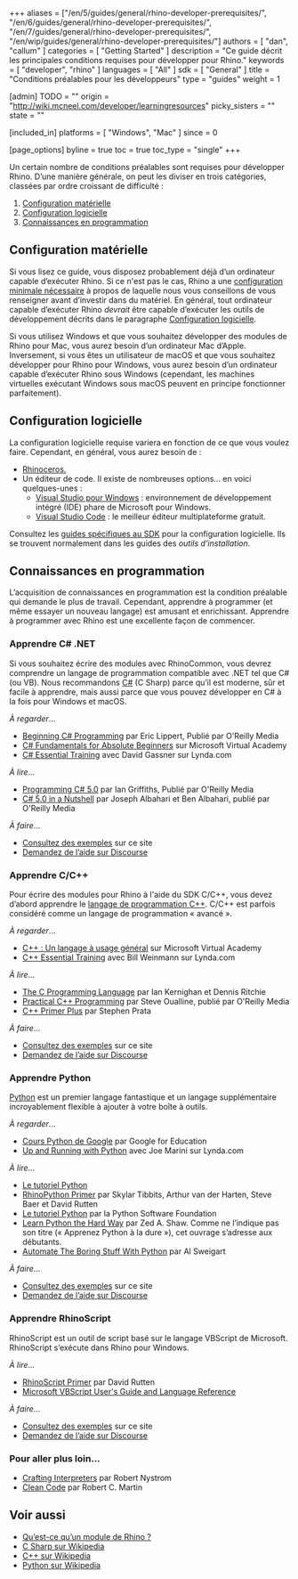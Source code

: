 +++
aliases = ["/en/5/guides/general/rhino-developer-prerequisites/", "/en/6/guides/general/rhino-developer-prerequisites/", "/en/7/guides/general/rhino-developer-prerequisites/", "/en/wip/guides/general/rhino-developer-prerequisites/"]
authors = [ "dan", "callum" ]
categories = [ "Getting Started" ]
description = "Ce guide décrit les principales conditions requises pour développer pour Rhino."
keywords = [ "developer", "rhino" ]
languages = [ "All" ]
sdk = [ "General" ]
title = "Conditions préalables pour les développeurs"
type = "guides"
weight = 1

[admin]
TODO = ""
origin = "http://wiki.mcneel.com/developer/learningresources"
picky_sisters = ""
state = ""

[included_in]
platforms = [ "Windows", "Mac" ]
since = 0

[page_options]
byline = true
toc = true
toc_type = "single"
+++


Un certain nombre de conditions préalables sont requises pour développer Rhino.  D’une manière générale, on peut les diviser en trois catégories, classées par ordre croissant de difficulté :

1. [Configuration matérielle](#hardware)
1. [Configuration logicielle](#software)
1. [Connaissances en programmation](#programming-knowledge)

## Configuration matérielle

Si vous lisez ce guide, vous disposez probablement déjà d’un ordinateur capable d’exécuter Rhino. Si ce n'est pas le cas, Rhino a une [configuration minimale nécessaire](http://www.rhino3d.com/system_requirements/) à propos de laquelle nous vous conseillons de vous renseigner avant d’investir dans du matériel.  En général, tout ordinateur capable d’exécuter Rhino *devrait* être capable d’exécuter les outils de développement décrits dans le paragraphe [Configuration logicielle](#software).

Si vous utilisez Windows et que vous souhaitez développer des modules de Rhino pour Mac, vous aurez besoin d’un ordinateur Mac d’Apple.  Inversement, si vous êtes un utilisateur de macOS et que vous souhaitez développer pour Rhino pour Windows, vous aurez besoin d’un ordinateur capable d’exécuter Rhino sous Windows (cependant, les machines virtuelles exécutant Windows sous macOS peuvent en principe fonctionner parfaitement).


## Configuration logicielle

La configuration logicielle requise variera en fonction de ce que vous voulez faire.  Cependant, en général, vous aurez besoin de :

- [Rhinoceros.](http://www.rhino3d.com/download)
- Un éditeur de code.  Il existe de nombreuses options... en voici quelques-unes :
   - [Visual Studio pour Windows](https://www.visualstudio.com) : environnement de développement intégré (IDE) phare de Microsoft pour Windows.
   - [Visual Studio Code](https://code.visualstudio.com/) : le meilleur éditeur multiplateforme gratuit.

Consultez les [guides spécifiques au SDK](/guides/) pour la configuration logicielle. Ils se trouvent normalement dans les guides des *outils d’installation*.

## Connaissances en programmation

L’acquisition de connaissances en programmation est la condition préalable qui demande le plus de travail.  Cependant, apprendre à programmer (et même essayer un nouveau langage) est amusant et enrichissant.  Apprendre à programmer avec Rhino est une excellente façon de commencer.

### Apprendre C# .NET

Si vous souhaitez écrire des modules avec RhinoCommon, vous devrez comprendre un langage de programmation compatible avec .NET tel que C# (ou VB).  Nous recommandons [C#](https://en.wikipedia.org/wiki/C_Sharp_(programming_language)) (C Sharp) parce qu’il est moderne, sûr et facile à apprendre, mais aussi parce que vous pouvez développer en C# à la fois pour Windows et macOS.

*À regarder*...

- [Beginning C# Programming](http://shop.oreilly.com/product/0636920036036.do) par Eric Lippert, Publié par O'Reilly Media
- [C# Fundamentals for Absolute Beginners](https://www.microsoftvirtualacademy.com/en-US/training-courses/c-fundamentals-for-absolute-beginners-16169) sur Microsoft Virtual Academy
- [C# Essential Training](http://www.lynda.com/C-tutorials/C-Essential-Training/188207-2.html) avec David Gassner sur Lynda.com

*À lire*...

- [Programming C# 5.0](http://shop.oreilly.com/product/0636920024064.do) par Ian Griffiths, Publié par O'Reilly Media
- [C# 5.0 in a Nutshell](http://shop.oreilly.com/product/0636920023951.do) par Joseph Albahari et Ben Albahari, publié par O'Reilly Media

*À faire*...

- [Consultez des exemples](/samples/#rhinocommon) sur ce site
- [Demandez de l’aide sur Discourse](http://discourse.mcneel.com/c/rhino-developer)

### Apprendre C/C++

Pour écrire des modules pour Rhino à l'aide du SDK C/C++, vous devez d’abord apprendre le [langage de programmation C++](https://en.wikipedia.org/wiki/C%2B%2B).  C/C++ est parfois considéré comme un langage de programmation « avancé ».

*À regarder*...

- [C++ : Un langage à usage général](https://www.microsoftvirtualacademy.com/en-us/training-courses/c-a-general-purpose-language-and-library-jump-start-8251) sur Microsoft Virtual Academy
- [C++ Essential Training](http://www.lynda.com/C-tutorials/C-Essential-Training/182674-2.html) avec Bill Weinmann sur Lynda.com

*À lire*...

- [The C Programming Language](https://en.wikipedia.org/wiki/The_C_Programming_Language) par Ian Kernighan et Dennis Ritchie
- [Practical C++ Programming](http://shop.oreilly.com/product/9780596004194.do) par Steve Oualline, publié par O'Reilly Media
- [C++ Primer Plus](http://www.amazon.com/Primer-Plus-Edition-Developers-Library/dp/0321776402) par Stephen Prata

*À faire*...

- [Consultez des exemples](/samples/#cc) sur ce site
- [Demandez de l’aide sur Discourse](http://discourse.mcneel.com/c/rhino-developer)

### Apprendre Python

[Python](https://en.wikipedia.org/wiki/Python_(programming_language)) est un premier langage fantastique et un langage supplémentaire incroyablement flexible à ajouter à votre boîte à outils.

*À regarder*...

- [Cours Python de Google](https://developers.google.com/edu/python/) par Google for Education
- [Up and Running with Python](http://www.lynda.com/Python-tutorials/Up-Running-Python/122467-2.html) avec Joe Marini sur Lynda.com


*À lire*...

- [Le tutoriel Python](https://docs.python.org/2/tutorial/index.html)
- [RhinoPython Primer](http://www.rhino3d.com/download/IronPython/5.0/RhinoPython101) par Skylar Tibbits, Arthur van der Harten, Steve Baer et David Rutten
- [Le tutoriel Python](https://docs.python.org/2/tutorial/index.html) par la Python Software Foundation
- [Learn Python the Hard Way](http://learnpythonthehardway.org/book/) par Zed A. Shaw. Comme ne l’indique pas son titre (« Apprenez Python à la dure »), cet ouvrage s’adresse aux débutants.
- [Automate The Boring Stuff With Python](https://automatetheboringstuff.com/) par Al Sweigart

*À faire*...

- [Consultez des exemples](/samples/#rhinopython) sur ce site
- [Demandez de l’aide sur Discourse](http://discourse.mcneel.com/c/scripting)

### Apprendre RhinoScript

RhinoScript est un outil de script basé sur le langage VBScript de Microsoft.  RhinoScript s’exécute dans Rhino pour Windows.

*À lire*...

- [RhinoScript Primer](http://www.rhino3d.com/download/rhino/5.0/rhinoscript101) par David Rutten
- [Microsoft VBScript User's Guide and Language Reference](https://msdn.microsoft.com/en-us/library/t0aew7h6(VS.85).aspx)

*À faire*...

- [Consultez des exemples](/samples/#rhinoscript) sur ce site
- [Demandez de l’aide sur Discourse](http://discourse.mcneel.com/c/scripting)

### Pour aller plus loin...

- [Crafting Interpreters](https://craftinginterpreters.com/) par Robert Nystrom
- [Clean Code](https://www.oreilly.com/library/view/clean-code-a/9780136083238/) par Robert C. Martin


## Voir aussi

- [Qu’est-ce qu’un module de Rhino ?](/guides/general/what-is-a-rhino-plugin/)
- <a href="https://en.wikipedia.org/wiki/C_Sharp_(programming_language">C Sharp sur Wikipedia</a>
- [C++ sur Wikipedia](https://en.wikipedia.org/wiki/C%2B%2B)
- [Python sur Wikipedia](https://en.wikipedia.org/wiki/Python_(programming_language))
